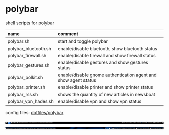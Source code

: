 # polybar

shell scripts for polybar

| name                  | comment                                                         |
| :-------------------- | :-------------------------------------------------------------- |
| polybar.sh            | start and toggle polybar                                        |
| polybar_bluetooth.sh  | enable/disable bluetooth, show bluetooth status                 |
| polybar_firewall.sh   | enable/disable firewall and show firewall status                |
| polybar_gestures.sh   | enable/disable gestures and show gestures status                |
| polybar_polkit.sh     | enable/disable gnome authentication agent and show agent status |
| polybar_printer.sh    | enable/disable printer and show printer status                  |
| polybar_rss.sh        | shows the quantity of new articles in newsboat                  |
| polybar_vpn_hades.sh  | enable/disable vpn and show vpn status                          |

config files: [dotfiles/polybar](https://github.com/mrdotx/dotfiles/tree/master/.config/polybar)

![](screenshot_monitor1.png)
![](screenshot_monitor2.png)
